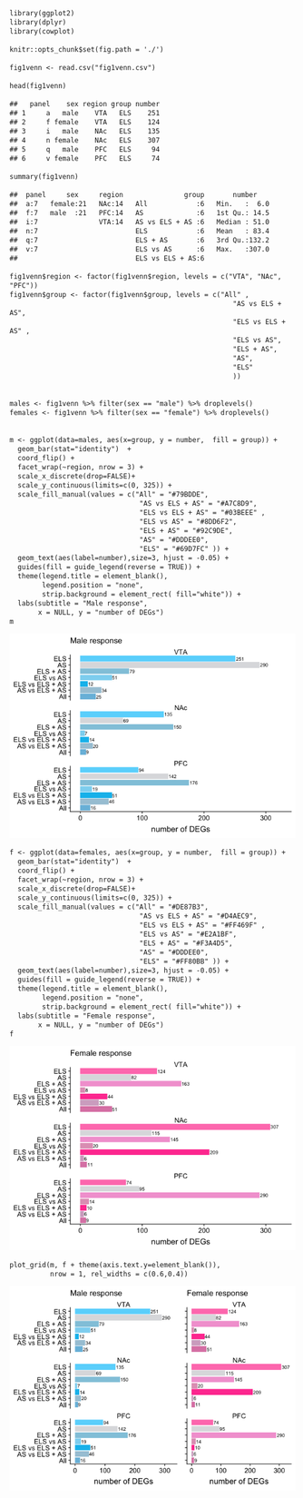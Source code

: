     library(ggplot2)
    library(dplyr)
    library(cowplot)

    knitr::opts_chunk$set(fig.path = './')

    fig1venn <- read.csv("fig1venn.csv")

    head(fig1venn)

    ##   panel    sex region group number
    ## 1     a   male    VTA   ELS    251
    ## 2     f female    VTA   ELS    124
    ## 3     i   male    NAc   ELS    135
    ## 4     n female    NAc   ELS    307
    ## 5     q   male    PFC   ELS     94
    ## 6     v female    PFC   ELS     74

    summary(fig1venn)

    ##  panel     sex     region               group       number     
    ##  a:7   female:21   NAc:14   All            :6   Min.   :  6.0  
    ##  f:7   male  :21   PFC:14   AS             :6   1st Qu.: 14.5  
    ##  i:7               VTA:14   AS vs ELS + AS :6   Median : 51.0  
    ##  n:7                        ELS            :6   Mean   : 83.4  
    ##  q:7                        ELS + AS       :6   3rd Qu.:132.2  
    ##  v:7                        ELS vs AS      :6   Max.   :307.0  
    ##                             ELS vs ELS + AS:6

    fig1venn$region <- factor(fig1venn$region, levels = c("VTA", "NAc", "PFC")) 
    fig1venn$group <- factor(fig1venn$group, levels = c("All" ,  
                                                           "AS vs ELS + AS",
                                                           "ELS vs ELS + AS" ,
                                                           "ELS vs AS",
                                                           "ELS + AS",
                                                           "AS",
                                                           "ELS" 
                                                           ))


    males <- fig1venn %>% filter(sex == "male") %>% droplevels()
    females <- fig1venn %>% filter(sex == "female") %>% droplevels()


    m <- ggplot(data=males, aes(x=group, y = number,  fill = group)) + 
      geom_bar(stat="identity")  + 
      coord_flip() + 
      facet_wrap(~region, nrow = 3) +
      scale_x_discrete(drop=FALSE)+
      scale_y_continuous(limits=c(0, 325)) +
      scale_fill_manual(values = c("All" = "#79BDDE",  
                                    "AS vs ELS + AS" = "#A7C8D9",
                                    "ELS vs ELS + AS" = "#03BEEE" ,
                                    "ELS vs AS" = "#8DD6F2",
                                    "ELS + AS" = "#92C9DE",
                                    "AS" = "#DDDEE0",
                                    "ELS" = "#69D7FC" )) +
      geom_text(aes(label=number),size=3, hjust = -0.05) +
      guides(fill = guide_legend(reverse = TRUE)) +
      theme(legend.title = element_blank(),
            legend.position = "none",
            strip.background = element_rect( fill="white")) +
      labs(subtitle = "Male response",
           x = NULL, y = "number of DEGs") 
    m

![](./fig1venn-1.png)

    f <- ggplot(data=females, aes(x=group, y = number,  fill = group)) + 
      geom_bar(stat="identity")  + 
      coord_flip() + 
      facet_wrap(~region, nrow = 3) +
      scale_x_discrete(drop=FALSE)+
      scale_y_continuous(limits=c(0, 325)) +
      scale_fill_manual(values = c("All" = "#DE87B3",  
                                    "AS vs ELS + AS" = "#D4AEC9",
                                    "ELS vs ELS + AS" = "#FF469F" ,
                                    "ELS vs AS" = "#E2A1BF",
                                    "ELS + AS" = "#F3A4D5",
                                    "AS" = "#DDDEE0",
                                    "ELS" = "#FF80BB" )) +
      geom_text(aes(label=number),size=3, hjust = -0.05) +
      guides(fill = guide_legend(reverse = TRUE)) +
      theme(legend.title = element_blank(),
            legend.position = "none",
            strip.background = element_rect( fill="white")) +
      labs(subtitle = "Female response",
           x = NULL, y = "number of DEGs") 
    f

![](./fig1venn-2.png)

    plot_grid(m, f + theme(axis.text.y=element_blank()), 
              nrow = 1, rel_widths = c(0.6,0.4))

![](./fig1venn-3.png)
